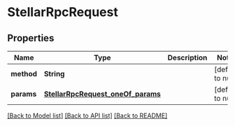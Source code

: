 # StellarRpcRequest

## Properties

| Name       | Type                                                                    | Description | Notes             |
| ---------- | ----------------------------------------------------------------------- | ----------- | ----------------- |
| **method** | **String**                                                              |             | [default to null] |
| **params** | [**StellarRpcRequest_oneOf_params**](StellarRpcRequest_oneOf_params.md) |             | [default to null] |

[[Back to Model list]](../README.md#documentation-for-models) [[Back to API list]](../README.md#documentation-for-api-endpoints) [[Back to README]](../README.md)
